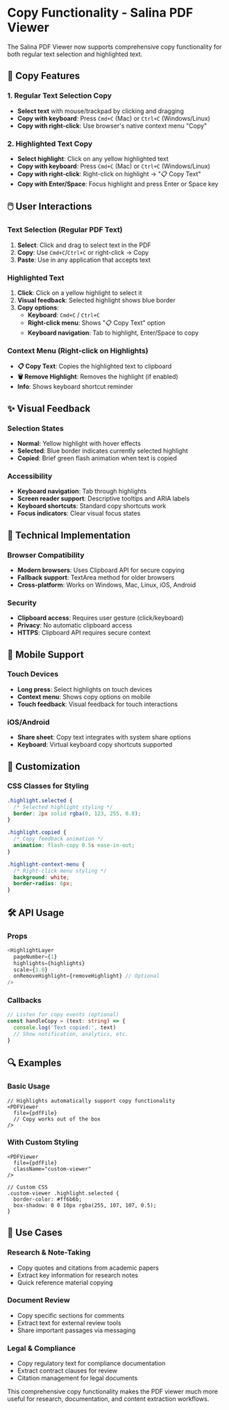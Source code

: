# Copy Functionality - Salina PDF Viewer

The Salina PDF Viewer now supports comprehensive copy functionality for both regular text selection and highlighted text.

## 🎯 Copy Features

### 1. **Regular Text Selection Copy**
- **Select text** with mouse/trackpad by clicking and dragging
- **Copy with keyboard**: Press `Cmd+C` (Mac) or `Ctrl+C` (Windows/Linux)
- **Copy with right-click**: Use browser's native context menu "Copy"

### 2. **Highlighted Text Copy**
- **Select highlight**: Click on any yellow highlighted text
- **Copy with keyboard**: Press `Cmd+C` (Mac) or `Ctrl+C` (Windows/Linux)
- **Copy with right-click**: Right-click on highlight → "📋 Copy Text"
- **Copy with Enter/Space**: Focus highlight and press Enter or Space key

## 🖱️ User Interactions

### Text Selection (Regular PDF Text)
1. **Select**: Click and drag to select text in the PDF
2. **Copy**: Use `Cmd+C`/`Ctrl+C` or right-click → Copy
3. **Paste**: Use in any application that accepts text

### Highlighted Text
1. **Click**: Click on a yellow highlight to select it
2. **Visual feedback**: Selected highlight shows blue border
3. **Copy options**:
   - **Keyboard**: `Cmd+C` / `Ctrl+C`
   - **Right-click menu**: Shows "📋 Copy Text" option
   - **Keyboard navigation**: Tab to highlight, Enter/Space to copy

### Context Menu (Right-click on Highlights)
- **📋 Copy Text**: Copies the highlighted text to clipboard
- **🗑️ Remove Highlight**: Removes the highlight (if enabled)
- **Info**: Shows keyboard shortcut reminder

## ✨ Visual Feedback

### Selection States
- **Normal**: Yellow highlight with hover effects
- **Selected**: Blue border indicates currently selected highlight
- **Copied**: Brief green flash animation when text is copied

### Accessibility
- **Keyboard navigation**: Tab through highlights
- **Screen reader support**: Descriptive tooltips and ARIA labels
- **Keyboard shortcuts**: Standard copy shortcuts work
- **Focus indicators**: Clear visual focus states

## 🔧 Technical Implementation

### Browser Compatibility
- **Modern browsers**: Uses Clipboard API for secure copying
- **Fallback support**: TextArea method for older browsers
- **Cross-platform**: Works on Windows, Mac, Linux, iOS, Android

### Security
- **Clipboard access**: Requires user gesture (click/keyboard)
- **Privacy**: No automatic clipboard access
- **HTTPS**: Clipboard API requires secure context

## 📱 Mobile Support

### Touch Devices
- **Long press**: Select highlights on touch devices
- **Context menu**: Shows copy options on mobile
- **Touch feedback**: Visual feedback for touch interactions

### iOS/Android
- **Share sheet**: Copy text integrates with system share options
- **Keyboard**: Virtual keyboard copy shortcuts supported

## 🎨 Customization

### CSS Classes for Styling
```css
.highlight.selected {
  /* Selected highlight styling */
  border: 2px solid rgba(0, 123, 255, 0.8);
}

.highlight.copied {
  /* Copy feedback animation */
  animation: flash-copy 0.5s ease-in-out;
}

.highlight-context-menu {
  /* Right-click menu styling */
  background: white;
  border-radius: 6px;
}
```

## 🛠️ API Usage

### Props
```typescript
<HighlightLayer
  pageNumber={1}
  highlights={highlights}
  scale={1.0}
  onRemoveHighlight={removeHighlight} // Optional
/>
```

### Callbacks
```typescript
// Listen for copy events (optional)
const handleCopy = (text: string) => {
  console.log('Text copied:', text)
  // Show notification, analytics, etc.
}
```

## 🔍 Examples

### Basic Usage
```tsx
// Highlights automatically support copy functionality
<PDFViewer 
  file={pdfFile}
  // Copy works out of the box
/>
```

### With Custom Styling
```tsx
<PDFViewer 
  file={pdfFile}
  className="custom-viewer"
/>

// Custom CSS
.custom-viewer .highlight.selected {
  border-color: #ff6b6b;
  box-shadow: 0 0 10px rgba(255, 107, 107, 0.5);
}
```

## 🎯 Use Cases

### Research & Note-Taking
- Copy quotes and citations from academic papers
- Extract key information for research notes
- Quick reference material copying

### Document Review
- Copy specific sections for comments
- Extract text for external review tools
- Share important passages via messaging

### Legal & Compliance
- Copy regulatory text for compliance documentation
- Extract contract clauses for review
- Citation management for legal documents

This comprehensive copy functionality makes the PDF viewer much more useful for research, documentation, and content extraction workflows.